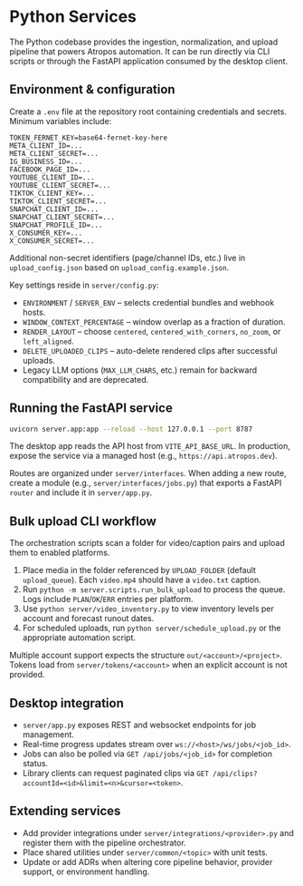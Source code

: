 # Python Services

The Python codebase provides the ingestion, normalization, and upload pipeline that powers Atropos automation. It can be run directly via CLI scripts or through the FastAPI application consumed by the desktop client.

## Environment & configuration

Create a `.env` file at the repository root containing credentials and secrets. Minimum variables include:

```env
TOKEN_FERNET_KEY=base64-fernet-key-here
META_CLIENT_ID=...
META_CLIENT_SECRET=...
IG_BUSINESS_ID=...
FACEBOOK_PAGE_ID=...
YOUTUBE_CLIENT_ID=...
YOUTUBE_CLIENT_SECRET=...
TIKTOK_CLIENT_KEY=...
TIKTOK_CLIENT_SECRET=...
SNAPCHAT_CLIENT_ID=...
SNAPCHAT_CLIENT_SECRET=...
SNAPCHAT_PROFILE_ID=...
X_CONSUMER_KEY=...
X_CONSUMER_SECRET=...
```

Additional non-secret identifiers (page/channel IDs, etc.) live in `upload_config.json` based on `upload_config.example.json`.

Key settings reside in `server/config.py`:

- `ENVIRONMENT` / `SERVER_ENV` – selects credential bundles and webhook hosts.
- `WINDOW_CONTEXT_PERCENTAGE` – window overlap as a fraction of duration.
- `RENDER_LAYOUT` – choose `centered`, `centered_with_corners`, `no_zoom`, or `left_aligned`.
- `DELETE_UPLOADED_CLIPS` – auto-delete rendered clips after successful uploads.
- Legacy LLM options (`MAX_LLM_CHARS`, etc.) remain for backward compatibility and are deprecated.

## Running the FastAPI service

```bash
uvicorn server.app:app --reload --host 127.0.0.1 --port 8787
```

The desktop app reads the API host from `VITE_API_BASE_URL`. In production, expose the service via a managed host (e.g., `https://api.atropos.dev`).

Routes are organized under `server/interfaces`. When adding a new route, create a module (e.g., `server/interfaces/jobs.py`) that exports a FastAPI `router` and include it in `server/app.py`.

## Bulk upload CLI workflow

The orchestration scripts scan a folder for video/caption pairs and upload them to enabled platforms.

1. Place media in the folder referenced by `UPLOAD_FOLDER` (default `upload_queue`). Each `video.mp4` should have a `video.txt` caption.
2. Run `python -m server.scripts.run_bulk_upload` to process the queue. Logs include `PLAN`/`OK`/`ERR` entries per platform.
3. Use `python server/video_inventory.py` to view inventory levels per account and forecast runout dates.
4. For scheduled uploads, run `python server/schedule_upload.py` or the appropriate automation script.

Multiple account support expects the structure `out/<account>/<project>`. Tokens load from `server/tokens/<account>` when an explicit account is not provided.

## Desktop integration

- `server/app.py` exposes REST and websocket endpoints for job management.
- Real-time progress updates stream over `ws://<host>/ws/jobs/<job_id>`.
- Jobs can also be polled via `GET /api/jobs/<job_id>` for completion status.
- Library clients can request paginated clips via `GET /api/clips?accountId=<id>&limit=<n>&cursor=<token>`.

## Extending services

- Add provider integrations under `server/integrations/<provider>.py` and register them with the pipeline orchestrator.
- Place shared utilities under `server/common/<topic>` with unit tests.
- Update or add ADRs when altering core pipeline behavior, provider support, or environment handling.
